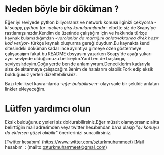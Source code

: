 # Neden böyle bir döküman ?

Eğer iyi seviyede python biliyorsanız ve network konusu ilginizi çekiyorsa -_ki scapy, python for hackers giriş konularındandır_- elbette siz de Scapy'ye rastlamışsınızdır.Kendim de üzerinde çalıştığım için ve hakkında türkçe kaynak bulamadığımdan -_varolanlar da mantığını anlatmaktansa direk hazır kod veriyor_- türkçe kaynak oluşturma gereği duydum.Bu kaynakta kendi sitesindeki döküman kadar ince ayrıntıya girmeye özen göstermeye çalışacağım fakat bu README dosyasını yazarken Scapy'de aşağı yukarı aynı seviyede olduğumuzu belirteyim.Yani ben de başlangıç seviyesindeyim.Çoğu yerde ben de anlamıyorum.Denediklerim kadarıyla size de aktarmaya çalışacağım.Benim de hatalarım olabilir.Fork edip eksik bulduğunuz yerleri düzeltebilirsiniz.

Bazı tekniksel kavramlarda -_eğer bulabilirsem_- olayı sade bir şekilde anlatan linkler ekleyeceğim.

# Lütfen yardımcı olun

Eksik bulduğunuz yerleri siz doldurabilirsiniz.Eğer müsait olamıyorsanız altta belirttiğim mail adresimden veya twitter hesabımdan bana ulaşıp "_şu konuyu da eklersen güzel olabilir_" önerilerinizi sunabilirsiniz.

[Twitter hesabım] (https://www.twitter.com/ozturkmuhammeet)
[Mail hesabım] : (mailto:ozturkmuhammeet@gmail.com)

